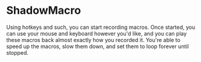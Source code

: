 # ShadowMacro
Using hotkeys and such, you can start recording macros. Once started, you can use your mouse and keyboard however you'd like, and you can play these macros back almost exactly how you recorded it. You're able to speed up the macros, slow them down, and set them to loop forever until stopped.
